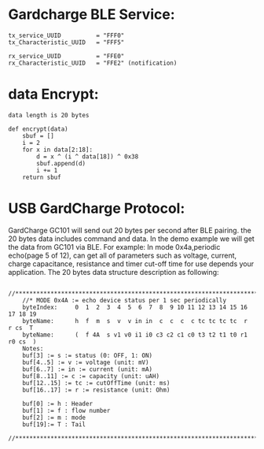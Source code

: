 # Gardcharge BLE Service:

    tx_service_UUID          = "FFF0"
    tx_Characteristic_UUID   = "FFF5"

    rx_service_UUID          = "FFE0"
    rx_Characteristic_UUID   = "FFE2" (notification)
    
# data Encrypt:
    data length is 20 bytes
    
    def encrypt(data)
        sbuf = []
        i = 2
        for x in data[2:18]:
            d = x ^ (i ^ data[18]) ^ 0x38 
            sbuf.append(d)
            i += 1
        return sbuf
        
# USB GardCharge Protocol:

GardCharge GC101 will send out 20 bytes per second after BLE pairing. the 20 bytes data includes command and data.
In the demo example we will get the data from GC101 via BLE. For example: In mode 0x4a,periodic echo(page 5 of 12),
can get all of parameters such as voltage, current, charge capacitance, resistance and timer cut-off time for use 
depends your application. The 20 bytes data structure description as following:

        //*************************************************************************************
        //* MODE 0x4A := echo device status per 1 sec periodically
        byteIndex:     0  1  2  3  4  5  6  7  8  9 10 11 12 13 14 15 16 17 18 19
        byteName:      h  f  m  s  v  v in in  c  c  c  c tc tc tc tc  r  r cs  T
        byteName:      (  f 4A  s v1 v0 i1 i0 c3 c2 c1 c0 t3 t2 t1 t0 r1 r0 cs  )
        Notes:
        buf[3] := s := status (0: OFF, 1: ON)
        buf[4..5] := v := voltage (unit: mV)
        buf[6..7] := in := current (unit: mA)
        buf[8..11] := c := capacity (unit: uAH) 
        buf[12..15] := tc := cutOffTime (unit: ms) 
        buf[16..17] := r := resistance (unit: Ohm)
        
        buf[0] := h : Header
        buf[1] := f : flow number
        buf[2] := m : mode
        buf[19]:= T : Tail
        //*************************************************************************************
    
    
    
